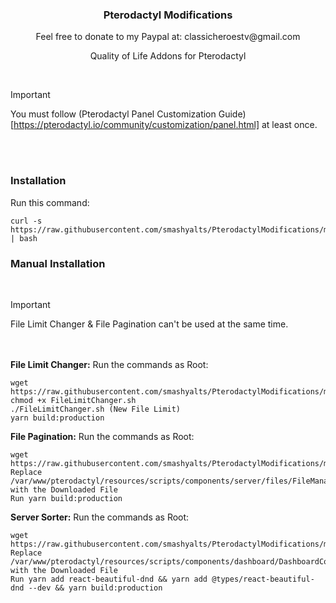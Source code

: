 <h3 align="center">Pterodactyl Modifications</h3>

<p align="center">Feel free to donate to my Paypal at: classicheroestv@gmail.com</p>

<p align="center">Quality of Life Addons for Pterodactyl</p>



<br>

> [!IMPORTANT]
> You must follow (Pterodactyl Panel Customization Guide)[https://pterodactyl.io/community/customization/panel.html] at least once.

<br><br>

### Installation
Run this command:
```
curl -s https://raw.githubusercontent.com/smashyalts/PterodactylModifications/main/Installer.sh | bash
```

### Manual Installation
<br>

> [!IMPORTANT]
> File Limit Changer & File Pagination can't be used at the same time.

<br><br>
**File Limit Changer:**
Run the commands as Root:
```
wget https://raw.githubusercontent.com/smashyalts/PterodactylModifications/main/FileLimitChanger.sh
chmod +x FileLimitChanger.sh
./FileLimitChanger.sh (New File Limit)
yarn build:production
```

**File Pagination:**
Run the commands as Root:
```
wget https://raw.githubusercontent.com/smashyalts/PterodactylModifications/main/FileManagerContainer.tsx
Replace /var/www/pterodactyl/resources/scripts/components/server/files/FileManagerContainer.tsx with the Downloaded File
Run yarn build:production
```

**Server Sorter:**
Run the commands as Root:
```
wget https://raw.githubusercontent.com/smashyalts/PterodactylModifications/main/DashboardContainer.tsx
Replace /var/www/pterodactyl/resources/scripts/components/dashboard/DashboardContainer.tsx with the Downloaded File
Run yarn add react-beautiful-dnd && yarn add @types/react-beautiful-dnd --dev && yarn build:production
```
